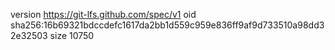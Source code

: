 version https://git-lfs.github.com/spec/v1
oid sha256:16b69321bdccdefc1617da2bb1d559c959e836ff9af9d733510a98dd32e32503
size 10750
